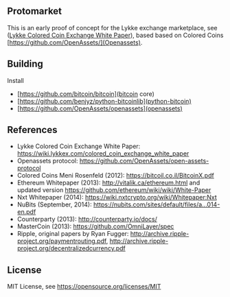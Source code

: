 ## Protomarket

This is an early proof of concept for the Lykke exchange marketplace, see ([Lykke Colored Coin Exchange White Paper](https://wiki.lykkex.com/colored_coin_exchange_white_paper)), based
based on Colored Coins [https://github.com/OpenAssets/](Openassets).

## Building

Install

* [https://github.com/bitcoin/bitcoin](bitcoin core)  
* [https://github.com/benjyz/python-bitcoinlib](python-bitcoin)
* [https://github.com/OpenAssets/openassets](openassets)



## References

* Lykke Colored Coin Exchange White Paper: https://wiki.lykkex.com/colored_coin_exchange_white_paper
* Openassets protocol: https://github.com/OpenAssets/open-assets-protocol
* Colored Coins Meni Rosenfeld (2012): https://bitcoil.co.il/BitcoinX.pdf
* Ethereum Whitepaper (2013): http://vitalik.ca/ethereum.html and updated version https://github.com/ethereum/wiki/wiki/White-Paper
* Nxt Whitepaper (2014): https://wiki.nxtcrypto.org/wiki/Whitepaper:Nxt
* NuBits (September, 2014): https://nubits.com/sites/default/files/a...014-en.pdf
* Counterparty (2013): http://counterparty.io/docs/
* MasterCoin (2013): https://github.com/OmniLayer/spec
* Ripple, original papers by Ryan Fugger: http://archive.ripple-project.org/paymentrouting.pdf, http://archive.ripple-project.org/decentralizedcurrency.pdf

## License

MIT License, see https://opensource.org/licenses/MIT
